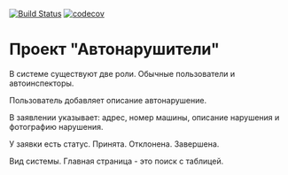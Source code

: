 [![Build Status](https://travis-ci.com/ilyapavlovru/job4j_car_accident.svg?branch=master)](https://travis-ci.com/ilyapavlovru/job4j_car_accident)
[![codecov](https://codecov.io/gh/ilyapavlovru/job4j_car_accident/branch/master/graph/badge.svg?token=L2BPE61UMH)](https://codecov.io/gh/ilyapavlovru/job4j_car_accident)

Проект "Автонарушители"
=========================================

В системе существуют две роли. Обычные пользователи и автоинспекторы.

Пользователь добавляет описание автонарушение. 

В заявлении указывает: адрес, номер машины, описание нарушения и фотографию нарушения.

У заявки есть статус. Принята. Отклонена. Завершена.

Вид системы. Главная страница - это поиск с таблицей.